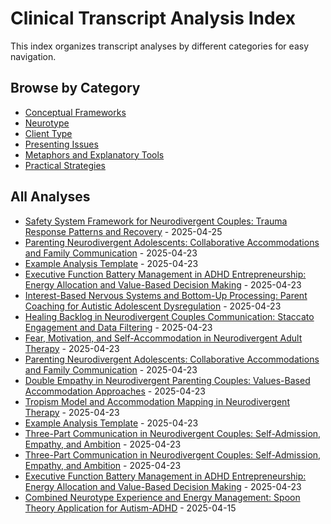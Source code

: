 # Clinical Transcript Analysis Index

This index organizes transcript analyses by different categories for easy navigation.

## Browse by Category

- [Conceptual Frameworks](index_concepts.md)
- [Neurotype](index_neurotype.md)
- [Client Type](index_client_type.md)
- [Presenting Issues](index_presenting_issue.md)
- [Metaphors and Explanatory Tools](index_metaphors.md)
- [Practical Strategies](index_strategies.md)

## All Analyses

- [Safety System Framework for Neurodivergent Couples: Trauma Response Patterns and Recovery](transcript-analyses/2025-04-25_safety-system-framework-neurodivergent-couples.md) - 2025-04-25
- [Parenting Neurodivergent Adolescents: Collaborative Accommodations and Family Communication](transcript-analyses/04-23-2025_parenting-neurodivergent-adolescents-accommodations.md) - 2025-04-23
- [Example Analysis Template](transcript-analyses/2025-04-23_analyzed-transcript-1.md) - 2025-04-23
- [Executive Function Battery Management in ADHD Entrepreneurship: Energy Allocation and Value-Based Decision Making](transcript-analyses/2025-04-23_executive-function-battery-adhd-entrepreneurship.md) - 2025-04-23
- [Interest-Based Nervous Systems and Bottom-Up Processing: Parent Coaching for Autistic Adolescent Dysregulation](transcript-analyses/2025-04-23_updated-transcript-analysis.md) - 2025-04-23
- [Healing Backlog in Neurodivergent Couples Communication: Staccato Engagement and Data Filtering](transcript-analyses/2025-04-23_healing-backlog-neurodivergent-couples-communication.md) - 2025-04-23
- [Fear, Motivation, and Self-Accommodation in Neurodivergent Adult Therapy](transcript-analyses/2025-04-23_fear-motivation-neurodivergent-therapy.md) - 2025-04-23
- [Parenting Neurodivergent Adolescents: Collaborative Accommodations and Family Communication](transcript-analyses/2025-04-23_parenting-neurodivergent-adolescents-accommodations.md) - 2025-04-23
- [Double Empathy in Neurodivergent Parenting Couples: Values-Based Accommodation Approaches](transcript-analyses/2025-04-23_double-empathy-neurodivergent-parenting-couples.md) - 2025-04-23
- [Tropism Model and Accommodation Mapping in Neurodivergent Therapy](transcript-analyses/2025-04-23_tropism-model-accommodation-mapping-neurodivergent-therapy.md) - 2025-04-23
- [Example Analysis Template](transcript-analyses/04-23-2025_analyzed-transcript-1.md) - 2025-04-23
- [Three-Part Communication in Neurodivergent Couples: Self-Admission, Empathy, and Ambition](transcript-analyses/2025-04-23_three-part-communication-neurodivergent-couples.md) - 2025-04-23
- [Three-Part Communication in Neurodivergent Couples: Self-Admission, Empathy, and Ambition](transcript-analyses/04-23-2025_three-part-communication-neurodivergent-couples.md) - 2025-04-23
- [Executive Function Battery Management in ADHD Entrepreneurship: Energy Allocation and Value-Based Decision Making](transcript-analyses/04-23-2025_executive-function-battery-adhd-entrepreneurship.md) - 2025-04-23
- [Combined Neurotype Experience and Energy Management: Spoon Theory Application for Autism-ADHD](transcript-analyses/2025-04-23_combined-neurotype-analysis.md) - 2025-04-15
